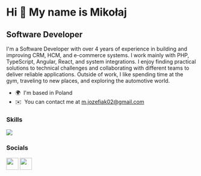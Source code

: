 Hi 👋 My name is Mikołaj
========================

Software Developer
------------------

I'm a Software Developer with over 4 years of experience in building and improving CRM, HCM, and e-commerce systems. I work mainly with PHP, TypeScript, Angular, React, and system integrations. I enjoy finding practical solutions to technical challenges and collaborating with different teams to deliver reliable applications. Outside of work, I like spending time at the gym, traveling to new places, and exploring the automotive world.

* 🌍  I'm based in Poland
* ✉️   You can contact me at [m.jozefiak02@gmail.com](mailto:m.jozefiak02@gmail.com)

### Skills


<p align="left">
  <img src="https://skillicons.dev/icons?i=ts,angular,php,react,nodejs,nestjs,tailwind,git,figma"/>

</p>


### Socials

<p align="left"> <a href="https://www.github.com/mjozefiak" target="_blank" rel="noreferrer"><img src="https://raw.githubusercontent.com/danielcranney/readme-generator/main/public/icons/socials/github.svg" width="32" height="32" /></a> <a href="https://www.linkedin.com/in/miko%C5%82aj-j%C3%B3zefiak/" target="_blank" rel="noreferrer"><img src="https://raw.githubusercontent.com/danielcranney/readme-generator/main/public/icons/socials/linkedin.svg" width="32" height="32" /></a></p>
